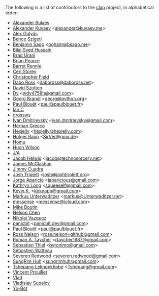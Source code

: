 The following is a list of contributors to the [clap](https://github.com/kbknapp/clap-rs) project, in alphabetical order:

 * [Alexander Bulaev](https://github.com/alexbool)
 * [Alexander Kuvaev](https://github.com/Vinatorul) <<alexander@kuvaev.me>>
 * [Alex Gulyás](https://github.com/alex-gulyas)
 * [Bence Szigeti](https://github.com/gohyda)
 * [Benjamin Sago](https://github.com/ogham) <<ogham@bsago.me>>
 * [Bilal Syed Hussain](https://github.com/Bilalh)
 * [Brad Urani](https://github.com/bradurani)
 * [Brian Pearce](https://github.com/brianp)
 * [Barret Rennie](https://github.com/brennie)
 * [Ceri Storey](https://github.com/cstorey)
 * [Christopher Field](https://github.com/volks73)
 * [Dabo Ross](https://github.com/daboross) <<daboross@daboross.net>>
 * [David Szotten](https://github.com/davidszotten)
 * [Dv](https://github.com/wdv4758h) <<wdv4758h@gmail.com>>
 * [Georg Brandl](https://github.com/birkenfeld) <<georg@python.org>>
 * [Paul Blouët](https://github.com/Georgi) <<paul@paulblouet.fr>>
 * [Ian C](https://github.com/GrappigPanda)
 * [grossws](https://github.com/grossws)
 * [Ivan Dmitrievsky](https://github.com/idmit) <<ivan.dmitrievsky@gmail.com>>
 * [Hernan Grecco](https://github.com/hgrecco)
 * [Hexjelly](https://github.com/hexjelly) <<hexjelly@hexjelly.com>>
 * [Holger Rapp](https://github.com/SirVer) <<SirVer@gmx.de>>
 * [Homu](https://github.com/homu)
 * [Huon Wilson](https://github.com/huonw)
 * [J/A](https://github.com/archer884)
 * [Jacob Helwig](https://github.com/jhelwig) <<jacob@technosorcery.net>>
 * [James McGlashan](https://github.com/james-darkfox)
 * [Jimmy Cuadra](https://github.com/jimmycuadra)
 * [Josh Triplett](https://github.com/joshtriplett) <<josh@joshtriplett.org>>
 * [Jorge Aparicio](https://github.com/japaric) <<japaricious@gmail.com>>
 * [Kathryn Long](https://github.com/starkat99) <<squeeself@gmail.com>>
 * [Kevin K.](https://github.com/kbknapp) <<kbknapp@gmail.com>>
 * [Markus Unterwaditzer](https://github.com/untitaker) <<markus@Unterwaditzer.net>>
 * [messense](https://github.com/messense) <<messense@icloud.com>>
 * [Mike Boutin](https://github.com/iliekturtles)
 * [Nelson Chen](https://github.com/nelsonjchen)
 * [Nikolai Vazquez](https://github.com/nvzqz)
 * [panicbit](https://github.com/panicbit) <<panicbit.dev@gmail.com>>
 * [Paul Blouët](https://github.com/Geogi) <<paul@paulblouet.fr>>
 * [Ross Nelson](https://github.com/rnelson) <<ross.nelson+github@gmail.com>>
 * [Roman A. Taycher](https://github.com/rtaycher) <<rtaycher1987@gmail.com>>
 * [Sebastian Thiel](https://github.com/Byron) <<byronimo@gmail.com>>
 * [Sébastien Watteau](https://github.com/swatteau)
 * [Severen Redwood](https://github.com/SShrike) <<severen.redwood@gmail.com>>
 * [SungRim Huh](https://github.com/sru) <<sungrimhuh@gmail.com>>
 * [Tshepang Lekhonkhobe](https://github.com/tshepang) <<Tshepang@gmail.com>>
 * [Vincent Prouillet](https://github.com/Keats)
 * [Vlad](https://github.com/N-006)
 * [Vladislav Supalov](https://github.com/th4t)
 * [Yo-Bot](https://github.com/yo-bot)
